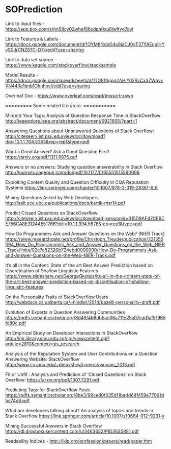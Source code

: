 # SOPrediction

Link to Input files - https://app.box.com/s/hn58cy02whef86cdph0xu8lwftyo7oyl

Link to Features & Labels - https://docs.google.com/document/d/1OYM8NcbO4o8iaCJ0vT37YAEugiHYvS0JrCNZ87C-O7s/edit?usp=sharing

Link to data set source - https://www.kaggle.com/stackoverflow/stacksample

Model Results - https://docs.google.com/spreadsheets/d/1TO8f0gpp2AHiYd2RvCx3ZWqvxXN44Re1bnb1OhnhhvI/edit?usp=sharing

Overleaf Doc - https://www.overleaf.com/read/tmssyrtrxswh


========= Some related literature: ===========

Min(e)d Your Tags: Analysis of Question Response Time in StackOverflow
http://ieeexplore.ieee.org/abstract/document/6921605/?part=1

Answering Questions about Unanswered Questions of Stack Overflow:
http://citeseerx.ist.psu.edu/viewdoc/download?doi=10.1.1.704.5365&rep=rep1&type=pdf

Want a Good Answer? Ask a Good Question First!
https://arxiv.org/pdf/1311.6876.pdf

Answers or no answers: Studying question answerability in Stack Overflow
http://journals.sagepub.com/doi/pdf/10.1177/0165551515590096

Exploiting Content Quality and Question Difficulty in CQA Reputation Systems
https://link.springer.com/chapter/10.1007/978-3-319-28361-6_6

Mining Questions Asked by Web Developers
http://salt.ece.ubc.ca/publications/docs/kartik-msr14.pdf

Predict Closed Questions on StackOverflow:
http://citeseerx.ist.psu.edu/viewdoc/download;jsessionid=B15D8AF47CE8CE756CA8E31244E51766?doi=10.1.1.394.5678&rep=rep1&type=pdf

How Do Programmers Ask and Answer Questions on the Web? (NIER Track)
https://www.researchgate.net/profile/Christoph_Treude/publication/221556094_How_Do_Programmers_Ask_and_Answer_Questions_on_the_Web_NIER_Track/links/02e7e52320b724ebd0000000/How-Do-Programmers-Ask-and-Answer-Questions-on-the-Web-NIER-Track.pdf

It’s all in the Content: State of the art Best Answer Prediction based on Discretisation of Shallow Linguistic Features
https://www.slideshare.net/GeorgeGkotsis/its-all-in-the-content-state-of-the-art-best-answer-prediction-based-on-discretisation-of-shallow-linguistic-features

On the Personality Traits of StackOverflow Users
http://webdocs.cs.ualberta.ca/~hindle1/2014/bazelli-personality-draft.pdf

Evolution of Experts in Question Answering Communities
https://pdfs.semanticscholar.org/8d49/4b6db5ac06a711e25a07ead1af51965fc80c.pdf

An Empirical Study on Developer Interactions in StackOverflow
http://ink.library.smu.edu.sg/cgi/viewcontent.cgi?article=2810&context=sis_research

Analysis of the Reputation System and User Contributions on a Question Answering Website: StackOverflow
http://www.cs.cmu.edu/~dmovshov/papers/asonam_2013.pdf

Fit or Unfit : Analysis and Prediction of ‘Closed Questions’ on Stack Overflow:
https://arxiv.org/pdf/1307.7291.pdf

Predicting Tags for StackOverflow Posts
https://pdfs.semanticscholar.org/8be3/99ced0f035d11ba4d64f459e77091dbc74d6.pdf

What are developers talking about? An analysis of topics and trends in Stack Overflow
https://link.springer.com/article/10.1007/s10664-012-9231-y

Mining Successful Answers in Stack Overflow 
https://dl.dropboxusercontent.com/u/3463652/PID3635881.pdf

Readability Indices - 
http://jklp.org/profession/papers/read/paper.htm
